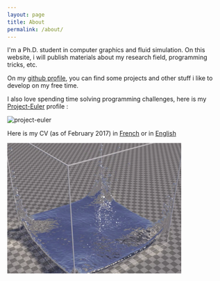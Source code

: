 ```yaml
---
layout: page
title: About
permalink: /about/
---
```


I'm a Ph.D. student in computer graphics and fluid simulation. On this website, i will publish materials about my research field, programming tricks, etc.

On my [github profile](https://github.com/Mathiasb17), you can find some projects and other stuff i like to develop on my free time.

I also love spending time solving programming challenges, here is my [Project-Euler](https://projecteuler.net) profile :

![project-euler](https://projecteuler.net/profile/Muska17.png)

Here is my CV (as of February 2017) in [French](/files/CV_Francais.pdf) or in [English](/files/CV_English.pdf) 

![splash](/images/splash.png)
